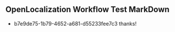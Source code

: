 ## OpenLocalization Workflow Test MarkDown
* b7e9de75-1b79-4652-a681-d55233fee7c3 
thanks!<!--HONumber=Mar16_HO3-->
